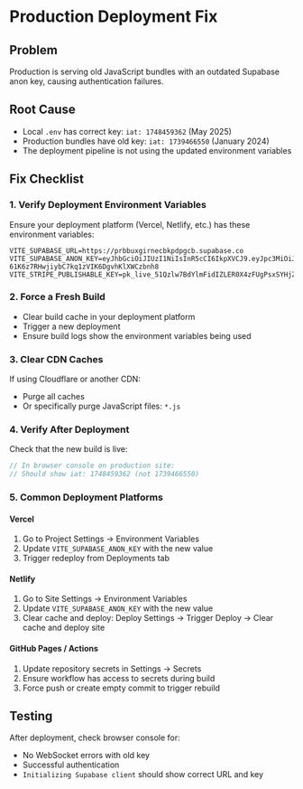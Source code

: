 # Production Deployment Fix

## Problem
Production is serving old JavaScript bundles with an outdated Supabase anon key, causing authentication failures.

## Root Cause
- Local `.env` has correct key: `iat: 1748459362` (May 2025)
- Production bundles have old key: `iat: 1739466550` (January 2024)
- The deployment pipeline is not using the updated environment variables

## Fix Checklist

### 1. Verify Deployment Environment Variables
Ensure your deployment platform (Vercel, Netlify, etc.) has these environment variables:
```
VITE_SUPABASE_URL=https://prbbuxgirnecbkpdpgcb.supabase.co
VITE_SUPABASE_ANON_KEY=eyJhbGciOiJIUzI1NiIsInR5cCI6IkpXVCJ9.eyJpc3MiOiJzdXBhYmFzZSIsInJlZiI6InByYmJ1eGdpcm5lY2JrcGRwZ2NiIiwicm9sZSI6ImFub24iLCJpYXQiOjE3NDg0NTkzNjIsImV4cCI6MjA2NDAzNTM2Mn0.WFvJN-61K6z7RHwjiybC7kq1zVIK6DgvhKlXWCzbnh8
VITE_STRIPE_PUBLISHABLE_KEY=pk_live_51Qzlw7BdYlmFidIZLER0X4zFUgPsxSYHjZy55rmq3QFBKATeIam0f21npAlF4evbfijTTUsjiJI2weV6tdMj5xZo00LHBEwH6x
```

### 2. Force a Fresh Build
- Clear build cache in your deployment platform
- Trigger a new deployment
- Ensure build logs show the environment variables being used

### 3. Clear CDN Caches
If using Cloudflare or another CDN:
- Purge all caches
- Or specifically purge JavaScript files: `*.js`

### 4. Verify After Deployment
Check that the new build is live:
```javascript
// In browser console on production site:
// Should show iat: 1748459362 (not 1739466550)
```

### 5. Common Deployment Platforms

#### Vercel
1. Go to Project Settings → Environment Variables
2. Update `VITE_SUPABASE_ANON_KEY` with the new value
3. Trigger redeploy from Deployments tab

#### Netlify
1. Go to Site Settings → Environment Variables
2. Update `VITE_SUPABASE_ANON_KEY` with the new value
3. Clear cache and deploy: Deploy Settings → Trigger Deploy → Clear cache and deploy site

#### GitHub Pages / Actions
1. Update repository secrets in Settings → Secrets
2. Ensure workflow has access to secrets during build
3. Force push or create empty commit to trigger rebuild

## Testing
After deployment, check browser console for:
- No WebSocket errors with old key
- Successful authentication
- `Initializing Supabase client` should show correct URL and key 